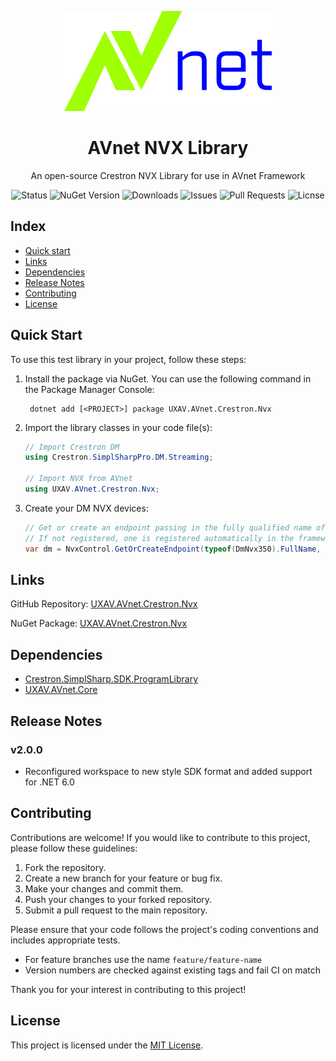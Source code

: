 <p align="center">
   <img src="avnet_logo.svg">
</p>

<h1 align="center">AVnet NVX Library</a></h1>

<p align="center">An open-source Crestron NVX Library for use in AVnet Framework</p>

<p align="center">
   <img alt="Status" src="https://img.shields.io/github/actions/workflow/status/uxav/UXAV.AVnet.Crestron.Nvx/test.yml?branch=main&style=flat&logo=github&label=status">
   <img alt="NuGet Version" src="https://img.shields.io/nuget/v/UXAV.AVnet.Crestron.Nvx?style=flat&logo=nuget">
   <img alt="Downloads" src="https://img.shields.io/nuget/dt/UXAV.AVnet.Crestron.Nvx?style=flat&logo=nuget">
   <img alt="Issues" src="https://img.shields.io/github/issues/uxav/UXAV.AVnet.Crestron.Nvx?style=flat&logo=github">
   <img alt="Pull Requests" src="https://img.shields.io/github/issues-pr/uxav/UXAV.AVnet.Crestron.Nvx?style=flat&logo=github">
   <img alt="Licnse" src="https://img.shields.io/github/license/uxav/UXAV.AVnet.Crestron.Nvx?style=flat">
</p>

## Index

- [Quick start](#quick-start)
- [Links](#links)
- [Dependencies](#dependencies)
- [Release Notes](#release-notes)
- [Contributing](#contributing)
- [License](LICENSE)

## Quick Start

To use this test library in your project, follow these steps:

1. Install the package via NuGet. You can use the following command in the Package Manager Console:

   ```
    dotnet add [<PROJECT>] package UXAV.AVnet.Crestron.Nvx
   ```

2. Import the library classes in your code file(s):

   ```csharp
   // Import Crestron DM
   using Crestron.SimplSharpPro.DM.Streaming;

   // Import NVX from AVnet
   using UXAV.AVnet.Crestron.Nvx;
   ```

3. Create your DM NVX devices:

   ```csharp
   // Get or create an endpoint passing in the fully qualified name of the device type required.
   // If not registered, one is registered automatically in the framework
   var dm = NvxControl.GetOrCreateEndpoint(typeof(DmNvx350).FullName, 0x20, "My DM Receiver");
   ```

## Links

GitHub Repository: [UXAV.AVnet.Crestron.Nvx](https://github.com/uxav/UXAV.AVnet.Crestron.Nvx)

NuGet Package: [UXAV.AVnet.Crestron.Nvx](https://www.nuget.org/packages/UXAV.AVnet.Crestron.Nvx)

## Dependencies

- [Crestron.SimplSharp.SDK.ProgramLibrary](https://www.nuget.org/packages/Crestron.SimplSharp.SDK.ProgramLibrary)
- [UXAV.AVnet.Core](https://www.nuget.org/packages/UXAV.AVnet.Core)

## Release Notes

### v2.0.0

- Reconfigured workspace to new style SDK format and added support for .NET 6.0

## Contributing

Contributions are welcome! If you would like to contribute to this project, please follow these guidelines:

1. Fork the repository.
2. Create a new branch for your feature or bug fix.
3. Make your changes and commit them.
4. Push your changes to your forked repository.
5. Submit a pull request to the main repository.

Please ensure that your code follows the project's coding conventions and includes appropriate tests.

- For feature branches use the name `feature/feature-name`
- Version numbers are checked against existing tags and fail CI on match

Thank you for your interest in contributing to this project!

## License

This project is licensed under the [MIT License](LICENSE.md).
